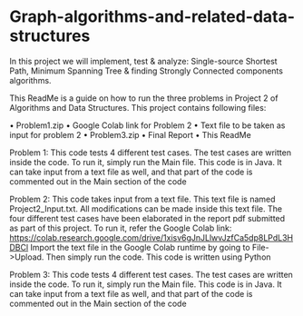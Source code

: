 # Graph-algorithms-and-related-data-structures

In this project we will implement, test &amp; analyze: Single-source Shortest Path, Minimum Spanning Tree &amp; finding Strongly Connected components algorithms.

This ReadMe is a guide on how to run the three problems in Project 2 of Algorithms and Data Structures.
This project contains following files:

•	Problem1.zip
•	Google Colab link for Problem 2
•	Text file to be taken as input for problem 2
•	Problem3.zip
•	Final Report
•	This ReadMe

Problem 1:
This code tests 4 different test cases. The test cases are written inside the code. To run it, simply run the Main file. This code is in Java. It can take input from a text file as well, and that part of the code is commented out in the Main section of the code

Problem 2:
This code takes input from a text file. This text file is named Project2_Input.txt. All modifications can be made inside this text file. The four different test cases have been elaborated in the report pdf submitted as part of this project. To run it, refer the Google Colab link: https://colab.research.google.com/drive/1xisv6gJnJLlwvJzfCa5dp8LPdL3HDBCl
Import the text file in the Google Colab runtime by going to File->Upload. Then simply run the code.
This code is written using Python

Problem 3:
This code tests 4 different test cases. The test cases are written inside the code. To run it, simply run the Main file. This code is in Java. It can take input from a text file as well, and that part of the code is commented out in the Main section of the code
